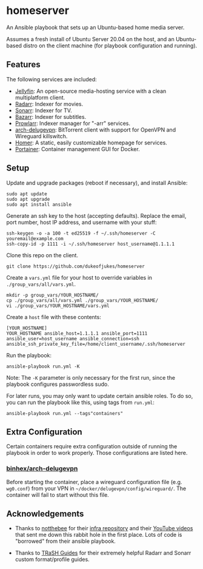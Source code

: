 # homeserver

An Ansible playbook that sets up an Ubuntu-based home media server.

Assumes a fresh install of Ubuntu Server 20.04 on the host, and an Ubuntu-based distro on the client machine (for playbook configuration and running).

## Features

The following services are included:

- [Jellyfin](https://jellyfin.org/): An open-source media-hosting service with a clean multiplatform client.
- [Radarr](https://radarr.video/): Indexer for movies.
- [Sonarr](https://sonarr.tv/): Indexer for TV.
- [Bazarr](https://www.bazarr.media/): Indexer for subtitles.
- [Prowlarr](https://wiki.servarr.com/prowlarr): Indexer manager for "-arr" services.
- [arch-delugevpn](https://github.com/binhex/arch-delugevpn): BitTorrent client with support for OpenVPN and Wireguard killswitch.
- [Homer](https://github.com/bastienwirtz/homer): A static, easily customizable homepage for services.
- [Portainer](https://www.portainer.io/): Container management GUI for Docker.

## Setup

Update and upgrade packages (reboot if necessary), and install Ansible:

```
sudo apt update
sudo apt upgrade
sudo apt install ansible
```

Generate an ssh key to the host (accepting defaults). Replace the email, port number, host IP address, and username with your stuff:

```
ssh-keygen -o -a 100 -t ed25519 -f ~/.ssh/homeserver -C youremail@example.com
ssh-copy-id -p 1111 -i ~/.ssh/homeserver host_username@1.1.1.1
```

Clone this repo on the client.

```
git clone https://github.com/dukeofjukes/homeserver
```

Create a `vars.yml` file for your host to override variables in `./group_vars/all/vars.yml`.

```
mkdir -p group_vars/YOUR_HOSTNAME/
cp ./group_vars/all/vars.yml ./group_vars/YOUR_HOSTNAME/
vi ./group_vars/YOUR_HOSTNAME/vars.yml
```

Create a `host` file with these contents:

```
[YOUR_HOSTNAME]
YOUR_HOSTNAME ansible_host=1.1.1.1 ansible_port=1111 ansible_user=host_username ansible_connection=ssh ansible_ssh_private_key_file=/home/client_username/.ssh/homeserver
```

Run the playbook:

```
ansible-playbook run.yml -K
```

Note: The `-K` parameter is only necessary for the first run, since the playbook configures passwordless sudo.

For later runs, you may only want to update certain ansible roles. To do so, you can run the playbook like this, using tags from `run.yml`:

```
ansible-playbook run.yml --tags"containers"
```

## Extra Configuration

Certain containers require extra configuration outside of running the playbook in order to work properly. Those configurations are listed here.

### [binhex/arch-delugevpn](https://github.com/binhex/arch-delugevpn)

Before starting the container, place a wireguard configuration file (e.g. `wg0.conf`) from your VPN in `~/docker/delugevpn/config/wireguard/`. The container will fail to start without this file.

## Acknowledgements

- Thanks to [notthebee](https://github.com/notthebee) for their [infra repository](https://github.com/notthebee/infra) and their [YouTube videos](https://www.youtube.com/c/WolfgangsChannel) that sent me down this rabbit hole in the first place. Lots of code is "borrowed" from their ansible playbook.

- Thanks to [TRaSH Guides](https://trash-guides.info/) for their extremely helpful Radarr and Sonarr custom format/profile guides.
